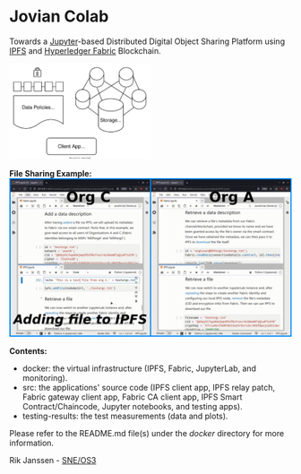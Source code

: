 # Jovian Colab

Towards a [Jupyter](https://jupyter.org)-based Distributed Digital Object Sharing Platform using [IPFS](https://ipfs.io) and [Hyperledger Fabric](https://www.hyperledger.org/use/fabric) Blockchain.

<img src="./high-level_overview.svg" width=50% height=50%>

**File Sharing Example:**  
![example](example.gif)

**Contents:**  
 - docker: the virtual infrastructure (IPFS, Fabric, JupyterLab, and monitoring).
 - src: the applications' source code (IPFS client app, IPFS relay patch, Fabric gateway client app, Fabric CA client app, IPFS Smart Contract/Chaincode, Jupyter notebooks, and testing apps).
 - testing-results: the test measurements (data and plots).

Please refer to the README.md file(s) under the *docker* directory for more information.

Rik Janssen - [SNE/OS3](https://www.os3.nl)

